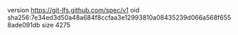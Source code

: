 version https://git-lfs.github.com/spec/v1
oid sha256:7e34ed3d50a48a684f8ccfaa3e12993810a08435239d066a568f6558ade091db
size 4275
